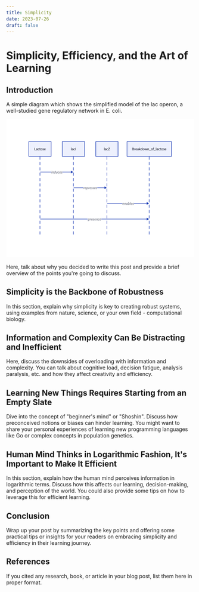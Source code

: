 ```yaml
---
title: Simplicity
date: 2023-07-26
draft: false
---
```



# Simplicity, Efficiency, and the Art of Learning

## Introduction

A simple diagram which shows the simplified model of the lac operon, a well-studied gene regulatory network in E. coli.

![](lactose_metabolism.png)





Here, talk about why you decided to write this post and provide a brief overview of the points you're going to discuss.

## Simplicity is the Backbone of Robustness

In this section, explain why simplicity is key to creating robust systems, using examples from nature, science, or your own field - computational biology.

## Information and Complexity Can Be Distracting and Inefficient

Here, discuss the downsides of overloading with information and complexity. You can talk about cognitive load, decision fatigue, analysis paralysis, etc. and how they affect creativity and efficiency.

## Learning New Things Requires Starting from an Empty Slate

Dive into the concept of "beginner's mind" or "Shoshin". Discuss how preconceived notions or biases can hinder learning. You might want to share your personal experiences of learning new programming languages like Go or complex concepts in population genetics.

## Human Mind Thinks in Logarithmic Fashion, It's Important to Make It Efficient

In this section, explain how the human mind perceives information in logarithmic terms. Discuss how this affects our learning, decision-making, and perception of the world. You could also provide some tips on how to leverage this for efficient learning.

## Conclusion

Wrap up your post by summarizing the key points and offering some practical tips or insights for your readers on embracing simplicity and efficiency in their learning journey.

## References

If you cited any research, book, or article in your blog post, list them here in proper format.
